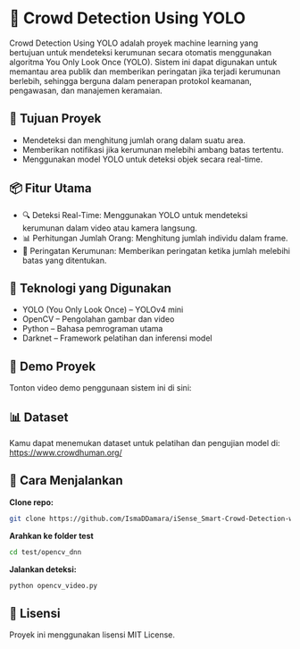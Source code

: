 # **📸 Crowd Detection Using YOLO**

Crowd Detection Using YOLO adalah proyek machine learning yang bertujuan untuk mendeteksi kerumunan secara otomatis menggunakan algoritma You Only Look Once (YOLO). Sistem ini dapat digunakan untuk memantau area publik dan memberikan peringatan jika terjadi kerumunan berlebih, sehingga berguna dalam penerapan protokol keamanan, pengawasan, dan manajemen keramaian.

## 🎯 Tujuan Proyek

- Mendeteksi dan menghitung jumlah orang dalam suatu area.
- Memberikan notifikasi jika kerumunan melebihi ambang batas tertentu.
- Menggunakan model YOLO untuk deteksi objek secara real-time.

## 📦 Fitur Utama

- 🔍 Deteksi Real-Time: Menggunakan YOLO untuk mendeteksi kerumunan dalam video atau kamera langsung.
- 📊 Perhitungan Jumlah Orang: Menghitung jumlah individu dalam frame.
- 🚨 Peringatan Kerumunan: Memberikan peringatan ketika jumlah melebihi batas yang ditentukan.

## 🧠 Teknologi yang Digunakan

- YOLO (You Only Look Once) – YOLOv4 mini
- OpenCV – Pengolahan gambar dan video
- Python – Bahasa pemrograman utama
- Darknet – Framework pelatihan dan inferensi model

## 🎥 Demo Proyek

Tonton video demo penggunaan sistem ini di sini:

## 📊 Dataset

Kamu dapat menemukan dataset untuk pelatihan dan pengujian model di: https://www.crowdhuman.org/

## 🚀 Cara Menjalankan

**Clone repo:**

```bash
git clone https://github.com/IsmaDDamara/iSense_Smart-Crowd-Detection-with-ML-Model.git
```

**Arahkan ke folder test**

```bash
cd test/opencv_dnn
```

**Jalankan deteksi:**

```bash
python opencv_video.py
```

## 📄 Lisensi

Proyek ini menggunakan lisensi MIT License.